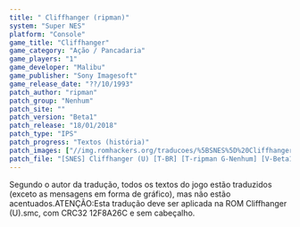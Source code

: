 ```yaml
---
title: " Cliffhanger (ripman)"
system: "Super NES"
platform: "Console"
game_title: "Cliffhanger"
game_category: "Ação / Pancadaria"
game_players: "1"
game_developer: "Malibu"
game_publisher: "Sony Imagesoft"
game_release_date: "??/10/1993"
patch_author: "ripman"
patch_group: "Nenhum"
patch_site: ""
patch_version: "Beta1"
patch_release: "18/01/2018"
patch_type: "IPS"
patch_progress: "Textos (história)"
patch_images: ["//img.romhackers.org/traducoes/%5BSNES%5D%20Cliffhanger%20-%20ripman%20-%201.png","//img.romhackers.org/traducoes/%5BSNES%5D%20Cliffhanger%20-%20ripman%20-%202.png","//img.romhackers.org/traducoes/%5BSNES%5D%20Cliffhanger%20-%20ripman%20-%203.png"]
patch_file: "[SNES] Cliffhanger (U) [T-BR] [T-ripman G-Nenhum] [V-Beta1 A-2018].7z"
---
```

Segundo o autor da tradução, todos os textos do jogo estão traduzidos (exceto as mensagens em forma de gráfico), mas não estão acentuados.ATENÇÃO:Esta tradução deve ser aplicada na ROM Cliffhanger (U).smc, com CRC32 12F8A26C e sem cabeçalho.